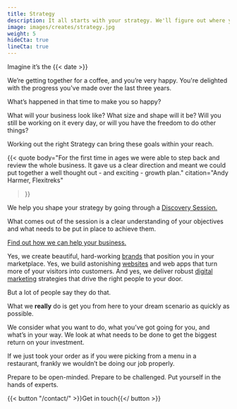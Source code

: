 ```yaml
---
title: Strategy
description: It all starts with your strategy. We'll figure out where you want to go with your business, and what needs to be put in place to get you there.
image: images/creates/strategy.jpg
weight: 5
hideCta: true
lineCta: true
---
```


Imagine it’s the {{< date >}}

We’re getting together for a coffee, and you’re very happy. You're delighted with the progress you've made over the last three years. 

What’s happened in that time to make you so happy?

What will your business look like? What size and shape will it be? Will you still be working on it every day, or will you have the freedom to do other things?

Working out the right Strategy can bring these goals within your reach.

{{< quote
	body="For the first time in ages we were able to step back and review the whole business. It gave us a clear direction and meant we could put together a well thought out - and exciting - growth plan."
	citation="Andy Harmer, Flexitreks"
>}}

We help you shape your strategy by going through a [Discovery Session.](/discovery)

What comes out of the session is a clear understanding of your objectives and what needs to be put in place to achieve them.

[Find out how we can help your business.](/contact)

Yes, we create beautiful, hard-working [brands](/creates/brand/) that position you in your marketplace. Yes, we build astonishing [websites](/creates/web/) and web apps that turn more of your visitors into customers. And yes, we deliver robust [digital marketing](/creates/online-marketing/) strategies that drive the right people to your door.

But a lot of people say they do that.

What we **really** do is get you from here to your dream scenario as quickly as possible.

We consider what you want to do, what you’ve got going for you, and what’s in your way. We look at what needs to be done to get the biggest return on your investment.

If we just took your order as if you were picking from a menu in a restaurant, frankly we wouldn’t be doing our job properly.

Prepare to be open-minded. Prepare to be challenged. Put yourself in the hands of experts.

{{< button "/contact/" >}}Get in touch{{</ button >}}
